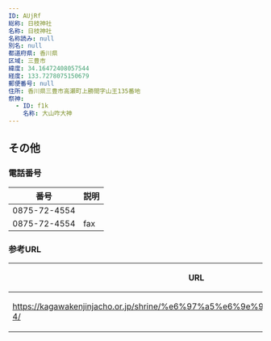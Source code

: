 ```yaml
---
ID: AUjRf
総称: 日枝神社
名称: 日枝神社
名称読み: null
別名: null
都道府県: 香川県
区域: 三豊市
緯度: 34.16472408057544
経度: 133.7278075150679
郵便番号: null
住所: 香川県三豊市高瀬町上勝間字山王135番地
祭神:
  - ID: f1k
    名称: 大山咋大神
---
```


## その他

### 電話番号

| 番号         | 説明 |
| ------------ | ---- |
| 0875-72-4554 |      |
| 0875-72-4554 | fax  |

### 参考URL

| URL                                                                            | 説明   |
| ------------------------------------------------------------------------------ | ------ |
| https://kagawakenjinjacho.or.jp/shrine/%e6%97%a5%e6%9e%9d%e7%a5%9e%e7%a4%be-4/ | 神社庁 |
